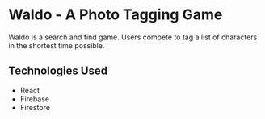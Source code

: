 # Waldo - A Photo Tagging Game

Waldo is a search and find game. Users compete to tag a list of characters in the shortest time possible. 

## Technologies Used
* React
* Firebase 
* Firestore

